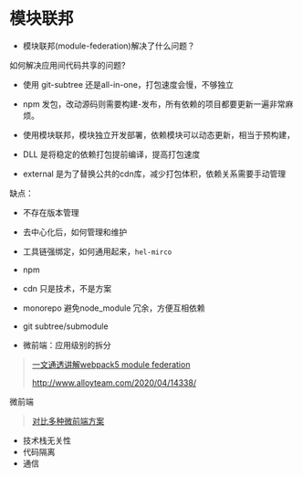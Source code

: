 # 模块联邦

- 模块联邦(module-federation)解决了什么问题？

如何解决应用间代码共享的问题?

- 使用 git-subtree 还是all-in-one，打包速度会慢，不够独立
- npm 发包，改动源码则需要构建-发布，所有依赖的项目都要更新一遍非常麻烦。

- 使用模块联邦，模块独立开发部署，依赖模块可以动态更新，相当于预构建，



- DLL 是将稳定的依赖打包提前编译，提高打包速度
- external 是为了替换公共的cdn库，减少打包体积，依赖关系需要手动管理

缺点：

- 不存在版本管理
- 去中心化后，如何管理和维护

- 工具链强绑定，如何通用起来，`hel-mirco`



- npm
- cdn 只是技术，不是方案
- monorepo  避免node_module 冗余，方便互相依赖
- git subtree/submodule

- 微前端：应用级别的拆分



> [一文通透讲解webpack5 module federation](https://juejin.cn/post/7048125682861703181)
>
> http://www.alloyteam.com/2020/04/14338/



微前端 

> [对比多种微前端方案](https://github.com/efoxTeam/emp/wiki/%E3%80%8A%E5%AF%B9%E6%AF%94%E5%A4%9A%E7%A7%8D%E5%BE%AE%E5%89%8D%E7%AB%AF%E6%96%B9%E6%A1%88%E3%80%8B)



- 技术栈无关性
- 代码隔离
- 通信